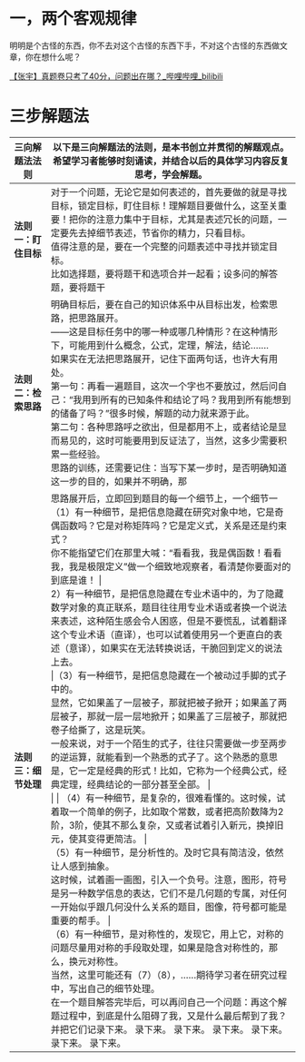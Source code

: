 

# 一，两个客观规律

明明是个古怪的东西，你不去对这个古怪的东西下手，不对这个古怪的东西做文章，你在想什么呢？

[【张宇】真题卷只考了40分，问题出在哪？_哔哩哔哩_bilibili](https://www.bilibili.com/video/BV1Zk1LYbEhB/?spm_id_from=333.337.search-card.all.click&vd_source=86c038e54178b2c8db06f72a2c1b15da)

# 三步解题法

| **三向解题法法则**  | 以下是三向解题法的法则，是本书创立并贯彻的解题观点。希望学习者能够时刻诵读，并结合以后的具体学习内容反复思考，学会解题。                                                                                                                                                                                                                                                                                                                                                                                                                                                                                                                                                                                                                                                                                                                                                                                                                                            |
| ------------ | ------------------------------------------------------------------------------------------------------------------------------------------------------------------------------------------------------------------------------------------------------------------------------------------------------------------------------------------------------------------------------------------------------------------------------------------------------------------------------------------------------------------------------------------------------------------------------------------------------------------------------------------------------------------------------------------------------------------------------------------------------------------------------------------------------------------------------------------------------------------------------------------------- |
| **法则一：盯住目标** | 对于一个问题，无论它是如何表述的，首先要做的就是寻找目标，锁定目标，盯住目标！理解题目要做什么，这至关重要！把你的注意力集中于目标，尤其是表述冗长的问题，一定要先去掉细节表述，节省你的精力，只看目标。<br>值得注意的是，要在一个完整的问题表述中寻找并锁定目标。<br>比如选择题，要将题干和选项合并一起看；设多问的解答题，要将题干                                                                                                                                                                                                                                                                                                                                                                                                                                                                                                                                                                                                                                                                                                                                  |
| **法则二：检索思路** | 明确目标后，要在自己的知识体系中从目标出发，检索思路，把思路展开。<br>——这是目标任务中的哪一种或哪几种情形？在这种情形下，可能用到什么概念，公式，定理，解法，结论…….<br>如果实在无法把思路展开，记住下面两句话，也许大有用处。<br>第一句：再看一遍题目，这次一个字也不要放过，然后问自己：“我用到所有的已知条件和结论了吗？我用到所有能想到的储备了吗？”很多时候，解题的动力就来源于此。<br>第二句：各种思路呼之欲出，但是都用不上，或者结论是显而易见的，这时可能要用到反证法了，当然，这多少需要积累一些经验。<br>思路的训练，还需要记住：当写下某一步时，是否明确知道这一步的目的，如果并不明确，那                                                                                                                                                                                                                                                                                                                                                                                                                                                                                                                                                                                       |
| **法则三：细节处理** | 思路展开后，立即回到题目的每一个细节上，一个细节一                                                                                                                                                                                                                                                                                                                                                                                                                                                                                                                                                                                                                                                                                                                                                                                                                                                                    （1）有一种细节，是把信息隐藏在研究对象中地，它是奇偶函数吗？它是对称矩阵吗？它是定义式，关系是还是约束式？<br>你不能指望它们在那里大喊：“看看我，我是偶函数！看看我，我是极限定义”做一个细致地观察者，看清楚你要面对的到底是谁！ \|<br>2）有一种细节，是把信息隐藏在专业术语中的，为了隐藏数学对象的真正联系，题目往往用专业术语或者换一个说法来表述，这种陌生感会令人困惑，但是不要慌乱，试着翻译这个专业术语（直译），也可以试着使用另一个更直白的表述（意译），如果实在无法转换说话，干脆回到定义的说法上去。 <br>\|（3）有一种细节，是把信息隐藏在一个被动过手脚的式子中的。<br>显然，它如果盖了一层被子，那就把被子掀开；如果盖了两层被子，那就一层一层地掀开；如果盖了三层被子，那就把卷子给撕了，这是玩笑。<br>一般来说，对于一个陌生的式子，往往只需要做一步至两步的逆运算，就能看到一个熟悉的式子了。这个熟悉的意思是，它一定是经典的形式！比如，它称为一个经典公式，经典定理，经典结论的一部分甚至全部。 \|<br>\|  \| （4）有一种细节，是复杂的，很难看懂的。这时候，试着取一个简单的例子，比如取个常数，或者把高阶数降为2阶，3阶，使其不那么复杂，又或者试着引入新元，换掉旧元，使其变得更简洁。 \|<br> （5）有一种细节，是分析性的。及时它具有简洁没，依然让人感到抽象。<br>这时候，试着画一画图，引入一个负号。注意，图形，符号是另一种数学信息的表达，它们不是几何题的专属，对任何一开始似乎跟几何没什么关系的题目，图像，符号都可能是重要的帮手。 \|<br>（6）有一种细节，是对称性的，发现它，用上它，对称的问题尽量用对称的手段取处理，如果是隐含对称性的，那么，换元对称性。 <br> 当然，这里可能还有（7）（8），……期待学习者在研究过程中，写出自己的细节处理。<br>在一个题目解答完毕后，可以再问自己一个问题：再这个解题过程中，到底是什么阻碍了我，又是什么最后帮到了我？并把它们记录下来。  录下来。  录下来。  录下来。  录下来。  录下来。  录下来。  |
